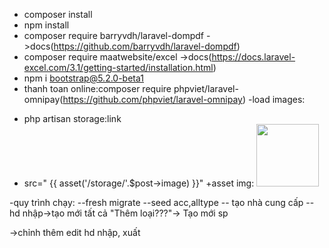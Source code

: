 - composer install
- npm install 
- composer require barryvdh/laravel-dompdf
->docs(https://github.com/barryvdh/laravel-dompdf)
- composer require maatwebsite/excel
->docs(https://docs.laravel-excel.com/3.1/getting-started/installation.html)
- npm i bootstrap@5.2.0-beta1
- thanh toan online:composer require phpviet/laravel-omnipay(https://github.com/phpviet/laravel-omnipay)
-load images:
+ php artisan storage:link
+ src=" {{ asset('/storage/'.$post->image) }}" 
+asset img: <img src="{{ url('storage/images/'.$invoiceProvides->image_url) }}" alt="" title="" width="100px" />


-quy trình chạy:
--fresh migrate
--seed acc,alltype
-- tạo nhà cung cấp
-- hd nhập->tạo mới tất cả "Thêm loại???"-> Tạo mới sp


->chỉnh thêm edit hd nhập, xuất
